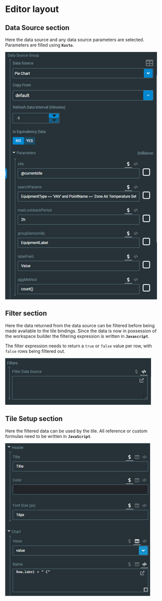 # Editor layout

## Data Source section

Here the data source and any data source parameters are selected. Parameters are filled using **`Kusto`**.

![](<../.gitbook/assets/image (12).png>)

## Filter section

Here the data returned from the data source can be filtered before being made available to the tile bindings. Since the data is now in possession of the workspace builder the filtering expression is written in **`Javascript`**.

The filter expression needs to return a `true` or `false` value per row, with `false` rows being filtered out.

![](<../.gitbook/assets/image (13).png>)

## Tile Setup section

Here the filtered data can be used by the tile. All reference or custom formulas need to be written in **`JavaScript`**.

![](<../.gitbook/assets/image (14).png>)
